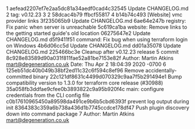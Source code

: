 1   aefead2207ef7e2aa5dc81a34aedf0cad4c32545 Update CHANGELOG.md
2   tag: v0.12.23
3   2 58dcac4b79 ffbcf55817
4   b14b74c493 [Website] vmc provider links
    3f235065b9 Update CHANGELOG.md
    6ae64e247b registry: Fix panic when server is unreachable
    5c619ca1ba website: Remove links to the getting started guide's old location
    06275647e2 Update CHANGELOG.md
    d5f9411f51 command: Fix bug when using terraform login on Windows
    4b6d06cc5d Update CHANGELOG.md
    dd01a35078 Update CHANGELOG.md
    225466bc3e Cleanup after v0.12.23 release
5   commit 8c928e83589d90a031f811fae52a81be7153e82f
    Author: Martin Atkins <mart@degeneration.co.uk>
    Date:   Thu Apr 2 18:04:39 2020 -0700
6   125eb51dc40b049b38bf2ed11c32c6f594c8ef96 Remove accidentally-committed binary
    22c121df8631c4499d070329c9aa7f5b291494e1 Bump compatibility version to 1.3.0 for terraform core release (#30988)
    35a058fb3ddfae9cfee0b3893822c9a95b920f4c main: configure credentials from the CLI config file
    c0b17610965450a89598da491ce9b6b5cbd6393f prevent log output during init
    8364383c359a6b738a436d1b7745ccdce178df47 Push plugin discovery down into command package
7   Author: Martin Atkins <mart@degeneration.co.uk>
